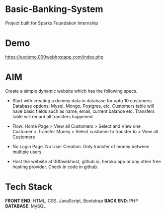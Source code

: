 # Basic-Banking-System
Project built for Sparks Foundation Internship

# Demo
https://eedemo.000webhostapp.com/index.php

# AIM
Create a simple dynamic website which has the following specs.</br>
 - Start with creating a dummy data in database for upto 10 customers.
   Database options: Mysql, Mongo, Postgres, etc. Customers table will
   have basic fields such as name, email, current balance etc. Transfers
   table will record all transfers happened.

-  Flow: Home Page > View all Customers > Select and View one Customer >
   Transfer Money > Select customer to transfer to > View all Customers
   
-  No Login Page. No User Creation. Only transfer of money between
   multiple users.
   
-  Host the website at 000webhost, github.io, heroku app or any other free
   hosting provider. Check in code in github.

# Tech Stack
**FRONT END**: HTML, CSS, JavaScript, Bootstrap
**BACK END**: PHP
**DATABASE**: MySQL

